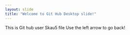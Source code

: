```yaml
---
layout: slide
title: "Welcome to Git Hub Desktop slide!"
---
```

This is Git hub user Skau5 file
Use the left arrow to go back!
